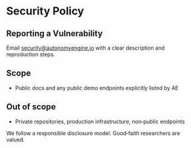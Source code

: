 # Security Policy

## Reporting a Vulnerability
Email security@autonomyengine.io with a clear description and reproduction steps.

## Scope
- Public docs and any public demo endpoints explicitly listed by AE

## Out of scope
- Private repositories, production infrastructure, non‑public endpoints

We follow a responsible disclosure model. Good‑faith researchers are valued.
